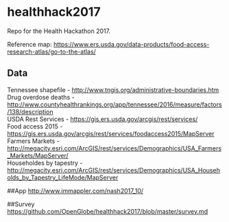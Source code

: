 # healthhack2017
Repo for the Health Hackathon 2017.  

Reference map: https://www.ers.usda.gov/data-products/food-access-research-atlas/go-to-the-atlas/

## Data
Tennessee shapefile - http://www.tngis.org/administrative-boundaries.htm  
Drug overdose deaths - http://www.countyhealthrankings.org/app/tennessee/2016/measure/factors/138/description  
USDA Rest Services - https://gis.ers.usda.gov/arcgis/rest/services/  
Food access 2015 - https://gis.ers.usda.gov/arcgis/rest/services/foodaccess2015/MapServer  
Farmers Markets - http://megacity.esri.com/ArcGIS/rest/services/Demographics/USA_Farmers_Markets/MapServer/  
Householdes by tapestry - http://megacity.esri.com/ArcGIS/rest/services/Demographics/USA_Households_by_Tapestry_LifeMode/MapServer

##App
http://www.immappler.com/nash2017_10/
 
##Survey
https://github.com/OpenGlobe/healthhack2017/blob/master/survey.md

